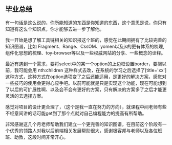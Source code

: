 ## 毕业总结

有一句话是这么说的，你所能知道的东西是你知道的东西，这个意思是说，你只有知道有这么个知识点，你才能够去进一步了解他。

我一开始是想了解工具链相关的知识报这个班的，感觉在此期间拥有了比较完善的知识图谱，比如 Fragment、Range、CssOM、yomen以及js的更有体系的梳理,组件化思想的梳理、toy-browser等以及一些权威网站的分享、一些概念的诠释。

最近有遇到一个需求，要将select中的某一个option的上边框设置border，要搁以前，我可能会用 nth:children 这种样式去改，在系统的学习之后选择了[title='xx']这种方式，这种方式在option选项变了之后还能适用，是更好的解决方案，感觉对一些技巧的使用会更得心应手吧。以前可能就是只是实现这个功能，现在可能想到了以后的可扩展性啊、以及会不会有更好的方案，只有解决的方案多了之后才能更灵活的去选择方案。

感觉对项目的设计更合理了，（这个是我一直在努力的方向），就课程中间老师有些不经意间讲的话可能get到了那个点就对自己编程能力的提高有所帮助。

非常感谢这几个月老师帮助我们建立一个更完善的知识图谱，在目前这个阶段有一个优秀的领路人对我以后前端相关发展帮助很大，感谢极客邦与老师以及各位班班、助教，这段时间非常开心。